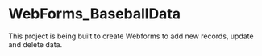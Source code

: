 # WebForms_BaseballData
This project is being built to create Webforms to add new records, update and delete data.
